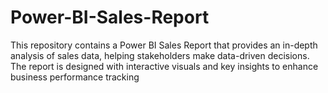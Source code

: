 # Power-BI-Sales-Report
This repository contains a Power BI Sales Report that provides an in-depth analysis of sales data, helping stakeholders make data-driven decisions. The report is designed with interactive visuals and key insights to enhance business performance tracking
